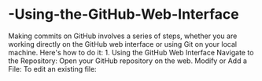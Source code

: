 # -Using-the-GitHub-Web-Interface
 Making commits on GitHub involves a series of steps, whether you are working directly on the GitHub web interface or using Git on your local machine. Here's how to do it:  1. Using the GitHub Web Interface Navigate to the Repository:  Open your GitHub repository on the web. Modify or Add a File:  To edit an existing file: 
